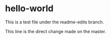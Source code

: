 # hello-world
This is a test file under the readme-edits branch.

This line is the direct change made on the master.
